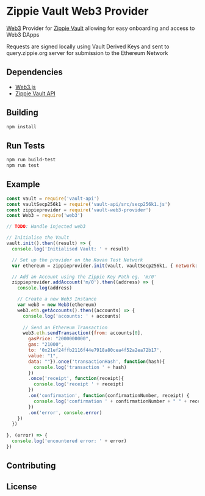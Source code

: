 # Zippie Vault Web3 Provider

[Web3](https://github.com/ethereum/web3.js/) Provider for [Zippie Vault](https://github.com/zippiehq/vault) allowing for easy onboarding and access to Web3 DApps

Requests are signed locally using Vault Derived Keys and sent to query.zippie.org server for submission to the Ethereum Network

## Dependencies
 - [Web3.js](https://github.com/ethereum/web3.js/)
 - [Zippie Vault API](https://github.com/zippiehq/vault-api)

## Building
```bash
npm install
```

## Run Tests
```bash
npm run build-test
npm run test
```

## Example
```javascript
const vault = require('vault-api')
const vaultSecp256k1 = require('vault-api/src/secp256k1.js')
const zippieprovider = require('vault-web3-provider')
const Web3 = require('web3')

// TODO: Handle injected web3

// Initialise the Vault
vault.init().then((result) => {
  console.log('Initialised Vault: ' + result)

  // Set up the provider on the Kovan Test Network
  var ethereum = zippieprovider.init(vault, vaultSecp256k1, { network: 'kovan' })

  // Add an Account using the Zippie Key Path eg. 'm/0'
  zippieprovider.addAccount('m/0').then((address) => {
    console.log(address)

    // Create a new Web3 Instance
    var web3 = new Web3(ethereum)
    web3.eth.getAccounts().then((accounts) => {
      console.log('accounts: ' + accounts)
 
      // Send an Ethereum Transaction
      web3.eth.sendTransaction({from: accounts[0],
        gasPrice: "2000000000",
        gas: "21000",
        to: '0x21ef24ffb2116f44e7918a80cea4f52a2ea72b17',
        value: "1",
        data: ""}).once('transactionHash', function(hash){
          console.log('transaction ' + hash)
        })
        .once('receipt', function(receipt){
          console.log('receipt ' + receipt)
        })
        .on('confirmation', function(confirmationNumber, receipt) {
          console.log('confirmation ' + confirmationNumber + " " + receipt)
        })
        .on('error', console.error)
    })
  })
  
}, (error) => {
  console.log('encountered error: ' + error)
})
```

## Contributing

## License
